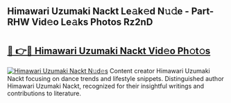 ## Himawari Uzumaki Nackt Le𝚊k𝚎d N𝚞𝚍e - Part-RHW Vid𝚎o Le𝚊ks Photos Rz2nD

# <h2><a href="http://fbaed5g.evod.top/?m=Himawari+Uzumaki+Nackt">🔗 👉🔴 Himawari Uzumaki Nackt Vid𝚎o Ph𝚘t𝚘s</a></h2>

[![Himawari Uzumaki Nackt N𝚞d𝚎s](https://i.imgur.com/8V9OHl7.gif)](http://fbaed5g.evod.top/?m=Himawari+Uzumaki+Nackt)
Content creator Himawari Uzumaki Nackt focusing on dance trends and lifestyle snippets. Distinguished author Himawari Uzumaki Nackt, recognized for their insightful writings and contributions to literature. 

